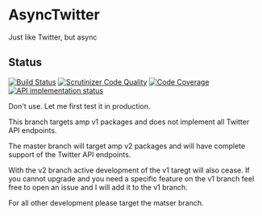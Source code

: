# AsyncTwitter

Just like Twitter, but async

## Status

[![Build Status](https://travis-ci.org/PeeHaa/AsyncTwitter.svg?branch=master)](https://travis-ci.org/PeeHaa/AsyncTwitter)
[![Scrutinizer Code Quality](https://scrutinizer-ci.com/g/PeeHaa/AsyncTwitter/badges/quality-score.png?b=master)](https://scrutinizer-ci.com/g/PeeHaa/AsyncTwitter/?branch=master)
[![Code Coverage](https://scrutinizer-ci.com/g/PeeHaa/AsyncTwitter/badges/coverage.png?b=master)](https://scrutinizer-ci.com/g/PeeHaa/AsyncTwitter/?branch=master)
[![API implementation status](https://img.shields.io/badge/API%20implemented-50%25-orange.svg)](https://img.shields.io/badge/API%20implemented-40%25-orange.svg)

Don't use. Let me first test it in production.

This branch targets amp v1 packages and does not implement all Twitter API endpoints.

The master branch will target amp v2 packages and will have complete support of the Twitter API endpoints.

With the v2 branch active development of the v1 taregt will also cease. If you cannot upgrade and you need a specific feature on the v1 branch feel free to open an issue and I will add it to the v1 branch.

For all other development please target the matser branch.
